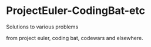 # ProjectEuler-CodingBat-etc
Solutions to various problems

from project euler, coding bat, codewars and elsewhere. 
